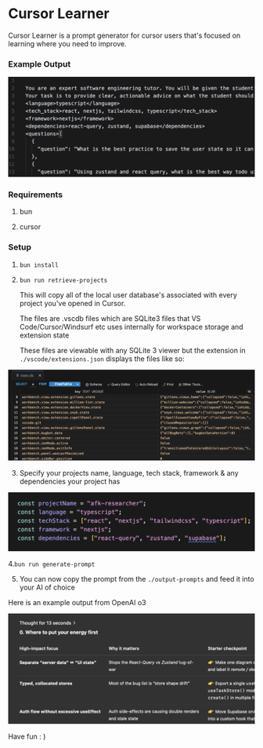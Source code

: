 # Cursor Learner

Cursor Learner is a prompt generator for cursor users that's focused on learning where you need to improve.

### Example Output

![](/assets/example-prompt-output.png)

### Requirements

1. bun

2. cursor

### Setup

1. `bun install`

2. `bun run retrieve-projects`

   This will copy all of the local user database's associated with every project you've opened in Cursor.

   The files are .vscdb files which are SQLite3 files that VS Code/Cursor/Windsurf etc uses internally for workspace storage and extension state

   These files are viewable with any SQLite 3 viewer but the extension in `./vscode/extensions.json` displays the files like so:

![](/assets/vscdb-file-example.png)

3. Specify your projects name, language, tech stack, framework & any dependencies your project has

![](/assets/project-info.png)

4.`bun run generate-prompt`

5. You can now copy the prompt from the `./output-prompts` and feed it into your AI of choice

Here is an example output from OpenAI o3

![](/assets/llm-response.png)

Have fun : )
